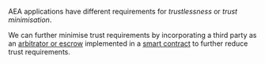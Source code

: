 AEA applications have different requirements for _trustlessness_ or _trust minimisation_.

We can further minimise trust requirements by incorporating a third party as an <a href="https://en.wikipedia.org/wiki/Escrow" target="_blank">arbitrator or escrow</a> implemented in a <a href="https://en.wikipedia.org/wiki/Smart_contract" target="_blank">smart contract</a> to further reduce trust requirements.

<br />
